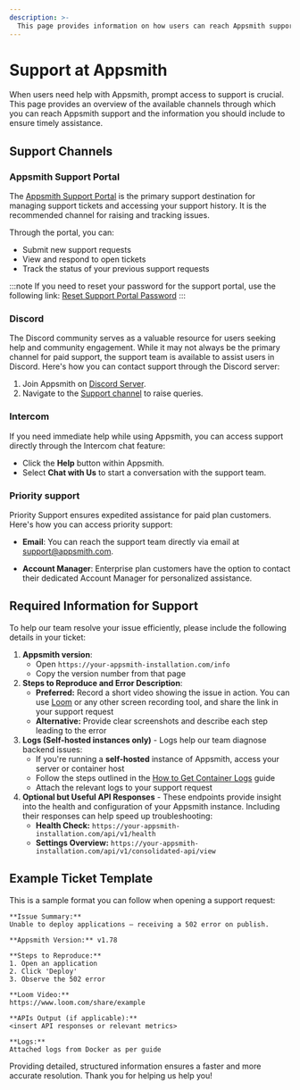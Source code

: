 ```yaml
---
description: >-
  This page provides information on how users can reach Appsmith support.
---
```


# Support at Appsmith

When users need help with Appsmith, prompt access to support is crucial. This page provides an overview of the available channels through which you can reach Appsmith support and the information you should include to ensure timely assistance.

## Support Channels

### Appsmith Support Portal

The [Appsmith Support Portal](https://support.appsmith.com) is the primary support destination for managing support tickets and accessing your support history. It is the recommended channel for raising and tracking issues.

Through the portal, you can:

- Submit new support requests
- View and respond to open tickets
- Track the status of your previous support requests

:::note
If you need to reset your password for the support portal, use the following link: [Reset Support Portal Password](http://support.appsmith.com/access/help)
:::

### Discord

The Discord community serves as a valuable resource for users seeking help and community engagement. While it may not always be the primary channel for paid support, the support team is available to assist users in Discord. Here's how you can contact support through the Discord server:

1. Join Appsmith on [Discord Server](https://discord.com/invite/rBTTVJp).
2. Navigate to the [Support channel](https://discord.com/channels/725602949748752515/1006426744129069096) to raise queries.

### Intercom

If you need immediate help while using Appsmith, you can access support directly through the Intercom chat feature:

- Click the **Help** button within Appsmith.
- Select **Chat with Us** to start a conversation with the support team.

### Priority support

Priority Support ensures expedited assistance for paid plan customers. Here's how you can access priority support:

- **Email**: You can reach the support team directly via email at [support@appsmith.com](mailto:support@appsmith.com).

- **Account Manager**: Enterprise plan customers have the option to contact their dedicated Account Manager for personalized assistance.

## Required Information for Support

To help our team resolve your issue efficiently, please include the following details in your ticket:

1. **Appsmith version**:  
    * Open `https://your-appsmith-installation.com/info`
    * Copy the version number from that page
2. **Steps to Reproduce and Error Description**:
    * **Preferred:** Record a short video showing the issue in action. You can use [Loom](https://www.loom.com/) or any other screen recording tool, and share the link in your support request
    * **Alternative:** Provide clear screenshots and describe each step leading to the error
3. **Logs (Self-hosted instances only)** - Logs help our team diagnose backend issues:
    * If you're running a **self-hosted** instance of Appsmith, access your server or container host
    * Follow the steps outlined in the [How to Get Container Logs](https://docs.appsmith.com/learning-and-resources/how-to-guides/how-to-get-container-logs) guide
    * Attach the relevant logs to your support request
4. **Optional but Useful API Responses** - These endpoints provide insight into the health and configuration of your Appsmith instance. Including their responses can help speed up troubleshooting:
    * **Health Check:** `https://your-appsmith-installation.com/api/v1/health`
    * **Settings Overview:** `https://your-appsmith-installation.com/api/v1/consolidated-api/view`

## Example Ticket Template

This is a sample format you can follow when opening a support request:

```
**Issue Summary:**
Unable to deploy applications – receiving a 502 error on publish.

**Appsmith Version:** v1.78

**Steps to Reproduce:**
1. Open an application
2. Click 'Deploy'
3. Observe the 502 error

**Loom Video:**
https://www.loom.com/share/example

**APIs Output (if applicable):**
<insert API responses or relevant metrics>

**Logs:**
Attached logs from Docker as per guide
```

Providing detailed, structured information ensures a faster and more accurate resolution. Thank you for helping us help you!
